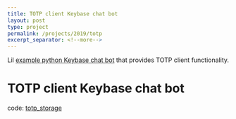 ```yaml
---
title: TOTP client Keybase chat bot
layout: post 
type: project 
permalink: /projects/2019/totp
excerpt_separator: <!--more-->
---
```


Lil [example python Keybase chat bot](https://github.com/keybase/pykeybasebot/blob/master/examples/4_totp_storage.py) that provides TOTP client functionality.

<!--more-->

#  TOTP client Keybase chat bot
code: [totp_storage](https://github.com/keybase/pykeybasebot/blob/master/examples/4_totp_storage.py)

